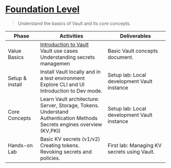 # [Foundation Level](https://developer.hashicorp.com/vault/docs/what-is-vault)
> Understand the basics of Vault and its core concepts.
    
| Phase | Activities | Deliverables |
| --- | --- | --- |
| Value Basics  |  [Introduction to Vault](https://www.youtube.com/watch?v=VYfl-DpZ5wM) </br> Vault use cases </br> Understanding secrets managemen | Basic Vault concepts document.  |
| Setup & install | Install Vault locally and in a test environment </br> Explore CLI and UI </br> Introduction to Dev mode.| Setup lab: Local development Vault instance | 
| Core Concepts | Learn Vault architecture: Server, Storage, Tokens. </br> Understand Authentication Methods </br> Secrets engines overview (KV,PKI)| Setup lab: Local development Vault instance |
| Hands-on Lab | Basic KV secrets (v1/v2) </br> Creating tokens. </br> Revoking secrets and policies. | First lab: Managing KV secrets using Vault.






